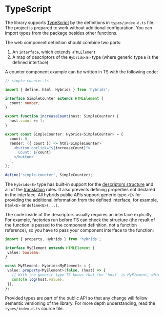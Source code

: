 # TypeScript

The library supports [TypeScript](https://www.typescriptlang.org/) by the definitions in `types/index.d.ts` file. The project is prepared to work without additional configuration. You can import types from the package besides other functions.

The web component definition should combine two parts:

1. An `interface`, which extends `HTMLElement`
2. A map of descriptors of the `Hybrids<E>` type (where generic type `E` is the defined interface)

A counter component example can be written in TS with the following code:

```typescript
// simple-counter.ts

import { define, html, Hybrids } from 'hybrids';

interface SimpleCounter extends HTMLElement {
  count: number;
}

export function increaseCount(host: SimpleCounter) {
  host.count += 1;
}

export const SimpleCounter: Hybrids<SimpleCounter> = {
  count: 0,
  render: ({ count }) => html<SimpleCounter>`
    <button onclick="${increaseCount}">
      Count: ${count}
    </button>
  `,
};

define('simple-counter', SimpleCounter);
```

The `Hybrids<E>` type has built-in support for the [descriptors structure](../core-concepts/descriptors.md) and all of the [translation](../core-concepts/translation.md) rules. It also prevents defining properties not declared in the interface. All hybrids public APIs support generic type `<E>` for providing the additional information from the defined interface, for example, `html<E>` or `define<E>(...)`. 

The code inside of the descriptors usually requires an interface explicitly. For example, factories run before TS can check the structure (the result of the function is passed to the component definition, not a function reference), so you have to pass your component interface to the function:

```typescript
import { property, Hybrids } from 'hybrids';

interface MyElement extends HTMLElement {
 value: boolean;
}

const MyElement: Hybrids<MyElement> = {
 value: property<MyElement>(false, (host) => {
   // With the generic type TS knows that the `host` is MyElement, which has `value` property
   console.log(host.value);
 }),
};
```

Provided types are part of the public API so that any change will follow semantic versioning of the library. For more depth understanding, read the `types/index.d.ts` source file.
